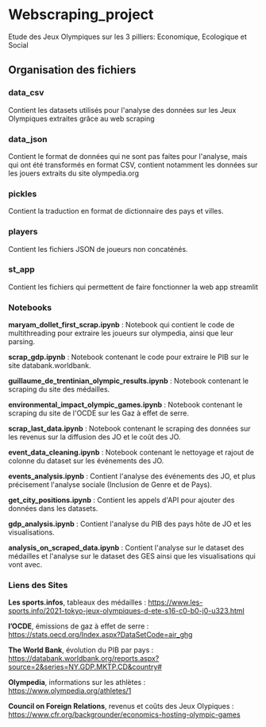 # Webscraping_project

Etude des Jeux Olympiques sur les 3 pilliers: Economique, Ecologique et Social

## Organisation des fichiers

### data_csv

Contient les datasets utilisés pour l'analyse des données sur les Jeux Olympiques extraites grâce au web scraping

### data_json

Contient le format de données qui ne sont pas faites pour l'analyse, mais qui ont été transformés en format CSV, contient notamment les données sur les jouers extraits du site olympedia.org

### pickles

Contient la traduction en format de dictionnaire des pays et villes.

### players 

Contient les fichiers JSON de joueurs non concaténés. 

### st_app

Contient les fichiers qui permettent de faire fonctionner la web app streamlit

### Notebooks

**maryam_dollet_first_scrap.ipynb** : Notebook qui contient le code de multithreading pour extraire les joueurs sur olympedia, ainsi que leur parsing.

**scrap_gdp.ipynb** : Notebook contenant le code pour extraire le PIB sur le site databank.worldbank.

**guillaume_de_trentinian_olympic_results.ipynb** : Notebook contenant le scraping du site des médailles.

**environmental_impact_olympic_games.ipynb** : Notebook contenant le scraping du site de l'OCDE sur les Gaz à effet de serre. 

**scrap_last_data.ipynb** : Notebook contenant le scraping des données sur les revenus sur la diffusion des JO et le coût des JO.

**event_data_cleaning.ipynb** : Notebook contenant le nettoyage et rajout de colonne du dataset sur les événements des JO.

**events_analysis.ipynb** : Contient l'analyse des événements des JO, et plus précisement l'analyse sociale (Inclusion de Genre et de Pays).

**get_city_positions.ipynb** : Contient les appels d'API pour ajouter des données dans les datasets. 

**gdp_analysis.ipynb** : Contient l'analyse du PIB des pays hôte de JO et les visualisations.

**analysis_on_scraped_data.ipynb** : Contient l'analyse sur le dataset des médailles et l'analyse sur le dataset des GES ainsi que les visualisations qui vont avec. 

### Liens des Sites 

**Les sports.infos**, tableaux des médailles : https://www.les-sports.info/2021-tokyo-jeux-olympiques-d-ete-s16-c0-b0-j0-u323.html​

**l’OCDE**, émissions de gaz à effet de serre : https://stats.oecd.org/Index.aspx?DataSetCode=air_ghg​

**The World Bank**, évolution du PIB par pays : https://databank.worldbank.org/reports.aspx?source=2&series=NY.GDP.MKTP.CD&country#​

**Olympedia**, informations sur les athlètes : https://www.olympedia.org/athletes/1​

**Council on Foreign Relations**, revenus et coûts des Jeux Olypiques : https://www.cfr.org/backgrounder/economics-hosting-olympic-games ​